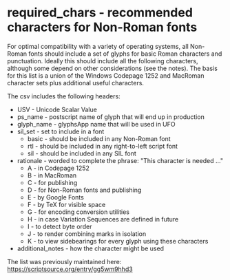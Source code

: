 # required_chars - recommended characters for Non-Roman fonts

For optimal compatibility with a variety of operating systems, all Non-Roman fonts should include
a set of glyphs for basic Roman characters and punctuation. Ideally this should include all the
following characters, although some depend on other considerations (see the notes). The basis
for this list is a union of the Windows Codepage 1252 and MacRoman character sets plus additional
useful characters.

The csv includes the following headers:

* USV - Unicode Scalar Value
* ps_name - postscript name of glyph that will end up in production
* glyph_name - glyphsApp name that will be used in UFO
* sil_set - set to include in a font
   * basic - should be included in any Non-Roman font
   * rtl - should be included in any right-to-left script font
   * sil - should be included in any SIL font
* rationale - worded to complete the phrase: "This character is needed ..."
   * A - in Codepage 1252
   * B - in MacRoman
   * C - for publishing
   * D - for Non-Roman fonts and publishing
   * E - by Google Fonts
   * F - by TeX for visible space
   * G - for encoding conversion utilities
   * H - in case Variation Sequences are defined in future
   * I - to detect byte order
   * J - to render combining marks in isolation
   * K - to view sidebearings for every glyph using these characters
* additional_notes - how the character might be used

The list was previously maintained here: https://scriptsource.org/entry/gg5wm9hhd3
